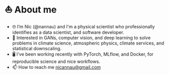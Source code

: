 # ⛵️ About me 
* 🤓 I’m Nic (@nannau) and I'm a physical scientist who professionally identifies as a data scientist, and software developer.
* 👀 Interested in GANs, computer vision, and deep learning to solve problems in climate science, atmospheric physics, climate services, and statistical downscaling.
* 🖥 I've been working recently with PyTorch, MLflow, and Docker, for reproducible science and nice workflows.
* 📫 How to reach me nicannau@gmail.com

<!---
nannau/nannau is a ✨ special ✨ repository because its `README.md` (this file) appears on your GitHub profile.
You can click the Preview link to take a look at your changes.
--->
